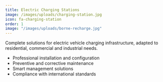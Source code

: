 ```yaml
---
title: Electric Charging Stations
image: /images/uploads/charging-station.jpg
icon: fa-charging-station
order: 1
image: "/images/uploads/borne-recharge.jpg"
---
```


Complete solutions for electric vehicle charging infrastructure, adapted to residential, commercial and industrial needs.

- Professional installation and configuration
- Preventive and corrective maintenance
- Smart management solutions
- Compliance with international standards
